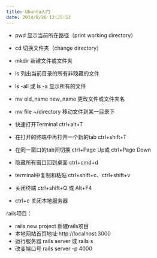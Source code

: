```yaml
---
title: Ubuntu入门
date: 2014/8/26 12:25:53
---
```



- pwd 显示当前所在路径（print working directory）

- cd 切换文件夹（change directory）

- mkdir 新建文件或文件夹

- ls 列出当前目录的所有非隐藏的文件

- ls -all 或 ls -a 显示所有的文件

- mv old_name new_name 更改文件或文件夹名

- mv file ~/directory 移动文件到某一目录下

<!-- more -->

- 快速打开Terminal ctrl+alt+T

- 在打开的终端中再打开一个新的tab ctrl+shift+T

- 在同一窗口的tab间切换 ctrl+Page Up或 ctrl+Page Down

- 隐藏所有窗口回到桌面 ctrl+cmd+d

- terminal中复制和粘贴 ctrl+shift+c、ctrl+shift+v

- 关闭终端 ctrl+shift+Q 或 Alt+F4

- ctrl+c 关闭本地服务器

rails项目：
- rails new project 新建rails项目
- 本地网站首页地址:http://localhost:3000
- 运行服务器 rails server 或 rails s
- 改变端口号 rails server -p 4000

